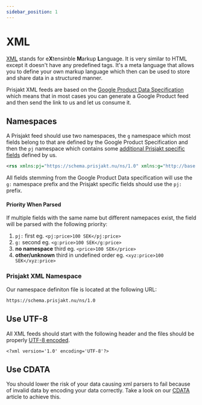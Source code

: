 ```yaml
---
sidebar_position: 1
---
```


# XML

[XML](https://en.wikipedia.org/wiki/XML) stands for e**X**tensinble **M**arkup **L**anguage. It is very similar to HTML except it doesn't have any predefined tags. It's a meta language that allows you to define your own markup language which then can be used to store and share data in a structured manner.

Prisjakt XML feeds are based on the [Google Product Data Specification](https://support.google.com/merchants/answer/7052112?hl=en) which means that in most cases you can generate a Google Product feed and then send the link to us and let us consume it.

## Namespaces

A Prisjakt feed should use two namespaces, the `g` namespace which most fields belong to that are defined by the Google Product Specification and then the `pj` namespace which contains some [additional Prisjakt specific fields](/docs/terminology/prisjakt-specific-fields) defined by us.

```xml
<rss xmlns:pj="https://schema.prisjakt.nu/ns/1.0" xmlns:g="http://base.google.com/ns/1.0" version="3.0">
```


All fields stemming from the Google Product Data specification will use the `g:` namespace prefix and the Prisjakt specific fields should use the `pj:` prefix.

#### Priority When Parsed

If multiple fields with the same name but different namepaces exist, the field will be parsed with the following priority:

1. `pj:` first eg. `<pj:price>100 SEK</pj:price>`
1. `g:` second eg. `<g:price>100 SEK</g:price>`
1. **no namespace** third eg. `<price>100 SEK</price>`
1. **other/unknown** third in undefined order eg. `<xyz:price>100 SEK</xyz:price>`
### Prisjakt XML Namespace

Our namespace definiton file is located at the following URL:

```
https://schema.prisjakt.nu/ns/1.0
```

## Use UTF-8

All XML feeds should start with the following header and the files should be properly [UTF-8 encoded](/advanced/encoding/file-encoding.md).

```
<?xml version='1.0' encoding='UTF-8'?>
```

## Use CDATA

You should lower the risk of your data causing xml parsers to fail because of invalid data by encoding your data correctly. Take a look on our [CDATA](/advanced/encoding/cdata.md) article to achieve this.